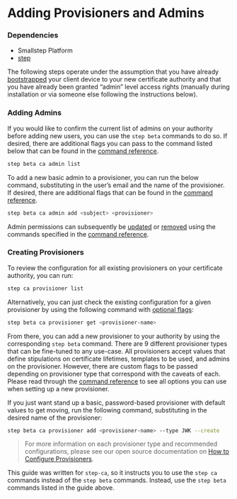 # Adding Provisioners and Admins

### Dependencies

- Smallstep Platform
- [step](https://smallstep.com/docs/step-cli/installation)

The following steps operate under the assumption that you have already [bootstrapped](https://smallstep.com/docs/step-cli/reference/ca/bootstrap) your client device to your new certificate authority and that you have already been granted “admin” level access rights (manually during installation or via someone else following the instructions below).

### Adding Admins

If you would like to confirm the current list of admins on your authority before adding new users, you can use the `step beta` commands to do so. If desired, there are additional flags you can pass to the command listed below that can be found in the [command reference](https://smallstep.com/docs/step-cli/reference/beta/ca/admin/list).

```bash
step beta ca admin list
```

To add a new basic admin to a provisioner, you can run the below command, substituting in the user’s email and the name of the provisioner. If desired, there are additional flags that can be found in the [command reference](https://smallstep.com/docs/step-cli/reference/beta/ca/admin/add).

```bash
step beta ca admin add <subject> <provisioner>
```

Admin permissions can subsequently be [updated](https://smallstep.com/docs/step-cli/reference/beta/ca/admin/update) or [removed](https://smallstep.com/docs/step-cli/reference/beta/ca/admin/remove) using the commands specified in the [command reference](https://smallstep.com/docs/step-cli/reference/beta/ca/admin).

### Creating Provisioners

To review the configuration for all existing provisioners on your certificate authority, you can run:

```bash
step ca provisioner list
```

Alternatively, you can just check the existing configuration for a given provisioner by using the following command with [optional flags](https://smallstep.com/docs/step-cli/reference/beta/ca/provisioner/get):

```bash
step beta ca provisioner get <provisioner-name>
```

From there, you can add a new provisioner to your authority by using the corresponding `step beta` command. There are 9 different provisioner types that can be fine-tuned to any use-case. All provisioners accept values that define stipulations on certificate lifetimes, templates to be used, and admins on the provisioner. However, there are custom flags to be passed depending on provisioner type that correspond with the caveats of each. Please read through the [command reference](https://smallstep.com/docs/step-cli/reference/beta/ca/provisioner/add) to see all options you can use when setting up a new provisioner. 

If you just want stand up a basic, password-based provisioner with default values to get moving, run the following command, substituting in the desired name of the provisioner:

```bash
step beta ca provisioner add <provisioner-name> --type JWK --create
```

> For more information on each provisioner type and recommended configurations, please see our open source documentation on [How to Configure Provisioners](https://smallstep.com/docs/step-ca/provisioners#authorization-scope-by-provisioner).

This guide was written for `step-ca`, so it instructs you to use the `step ca` commands instead of the `step beta` commands. Instead, use the `step beta` commands listed in the guide above.
>